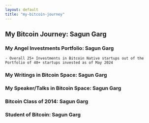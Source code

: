 ```yaml
---
layout: default
title: "my-bitcoin-journey"
---
```


## My Bitcoin Journey: Sagun Garg

### My Angel Investments Portfolio: Sagun Garg 
    - Overall 25+ Investments in Bitcoin Native startups out of the Portfolio of 40+ startups invested as of May 2024

### My Writings in Bitcoin Space: Sagun Garg

### My Speaker/Talks in Bitcoin Space: Sagun Garg

### Bitcoin Class of 2014: Sagun Garg

### Student of Bitcoin: Sagun Garg

